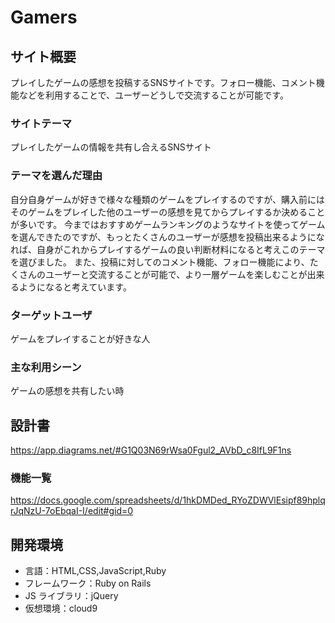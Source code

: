 # Gamers


## サイト概要
プレイしたゲームの感想を投稿するSNSサイトです。フォロー機能、コメント機能などを利用することで、ユーザーどうしで交流することが可能です。


### サイトテーマ
プレイしたゲームの情報を共有し合えるSNSサイト


### テーマを選んだ理由
自分自身ゲームが好きで様々な種類のゲームをプレイするのですが、購入前にはそのゲームをプレイした他のユーザーの感想を見てからプレイするか決めることが多いです。
今まではおすすめゲームランキングのようなサイトを使ってゲームを選んできたのですが、もっとたくさんのユーザーが感想を投稿出来るようになれば、自身がこれからプレイするゲームの良い判断材料になると考えこのテーマを選びました。
また、投稿に対してのコメント機能、フォロー機能により、たくさんのユーザーと交流することが可能で、より一層ゲームを楽しむことが出来るようになると考えています。


### ターゲットユーザ
ゲームをプレイすることが好きな人


### 主な利用シーン
ゲームの感想を共有したい時


## 設計書
<https://app.diagrams.net/#G1Q03N69rWsa0Fgul2_AVbD_c8IfL9F1ns>


### 機能一覧
<https://docs.google.com/spreadsheets/d/1hkDMDed_RYoZDWVlEsipf89hplqrJqNzU-7oEbqaI-I/edit#gid=0>


## 開発環境
- 言語：HTML,CSS,JavaScript,Ruby
- フレームワーク：Ruby on Rails
- JS ライブラリ：jQuery
- 仮想環境：cloud9